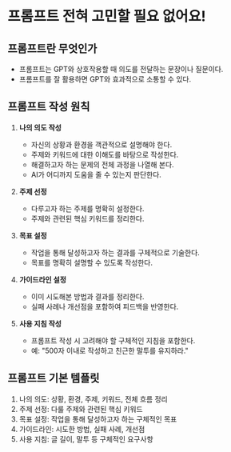 # 프롬프트 전혀 고민할 필요 없어요!

## **프롬프트란 무엇인가**
- 프롬프트는 GPT와 상호작용할 때 의도를 전달하는 문장이나 질문이다.
- 프롬프트를 잘 활용하면 GPT와 효과적으로 소통할 수 있다.

## **프롬프트 작성 원칙**
1. **나의 의도 작성**
   - 자신의 상황과 환경을 객관적으로 설명해야 한다.
   - 주제와 키워드에 대한 이해도를 바탕으로 작성한다.
   - 해결하고자 하는 문제의 전체 과정을 나열해 본다.
   - AI가 어디까지 도움을 줄 수 있는지 판단한다.

2. **주제 선정**
   - 다루고자 하는 주제를 명확히 설정한다.
   - 주제와 관련된 핵심 키워드를 정리한다.

3. **목표 설정**
   - 작업을 통해 달성하고자 하는 결과를 구체적으로 기술한다.
   - 목표를 명확히 설명할 수 있도록 작성한다.

4. **가이드라인 설정**
   - 이미 시도해본 방법과 결과를 정리한다.
   - 실패 사례나 개선점을 포함하여 피드백을 반영한다.

5. **사용 지침 작성**
   - 프롬프트 작성 시 고려해야 할 구체적인 지침을 포함한다.
   - 예: "500자 이내로 작성하고 친근한 말투를 유지하라."

## **프롬프트 기본 템플릿**
1. 나의 의도: 상황, 환경, 주제, 키워드, 전체 흐름 정리
2. 주제 선정: 다룰 주제와 관련된 핵심 키워드
3. 목표 설정: 작업을 통해 달성하고자 하는 구체적인 목표
4. 가이드라인: 시도한 방법, 실패 사례, 개선점
5. 사용 지침: 글 길이, 말투 등 구체적인 요구사항
